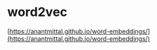 # word2vec

[https://anantmittal.github.io/word-embeddings/](https://anantmittal.github.io/word-embeddings/)

